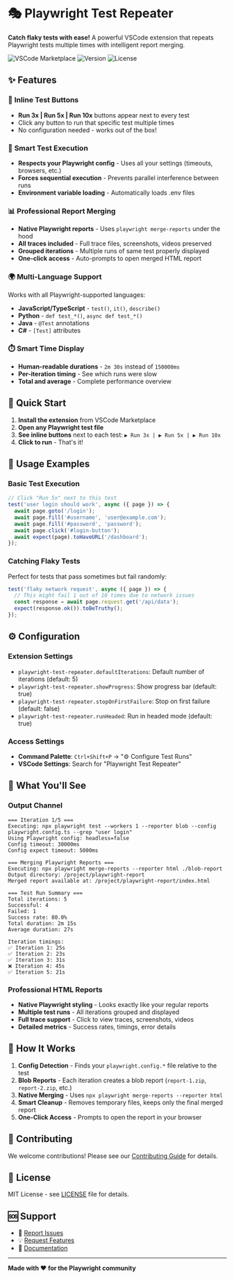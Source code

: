 # 🎭 Playwright Test Repeater

**Catch flaky tests with ease!** A powerful VSCode extension that repeats Playwright tests multiple times with intelligent report merging.

![VSCode Marketplace](https://img.shields.io/badge/VSCode-Marketplace-blue?style=flat-square&logo=visualstudiocode)
![Version](https://img.shields.io/badge/version-1.0.0-green?style=flat-square)
![License](https://img.shields.io/badge/license-MIT-yellow?style=flat-square)

## ✨ Features

### 🎯 **Inline Test Buttons**
- **Run 3x | Run 5x | Run 10x** buttons appear next to every test
- Click any button to run that specific test multiple times
- No configuration needed - works out of the box!

### 🔄 **Smart Test Execution**  
- **Respects your Playwright config** - Uses all your settings (timeouts, browsers, etc.)
- **Forces sequential execution** - Prevents parallel interference between runs
- **Environment variable loading** - Automatically loads .env files

### 📊 **Professional Report Merging**
- **Native Playwright reports** - Uses `playwright merge-reports` under the hood
- **All traces included** - Full trace files, screenshots, videos preserved
- **Grouped iterations** - Multiple runs of same test properly displayed
- **One-click access** - Auto-prompts to open merged HTML report

### 🌍 **Multi-Language Support**
Works with all Playwright-supported languages:
- **JavaScript/TypeScript** - `test()`, `it()`, `describe()`
- **Python** - `def test_*()`, `async def test_*()`  
- **Java** - `@Test` annotations
- **C#** - `[Test]` attributes

### ⏱️ **Smart Time Display**
- **Human-readable durations** - `2m 30s` instead of `150000ms`
- **Per-iteration timing** - See which runs were slow
- **Total and average** - Complete performance overview

## 🚀 Quick Start

1. **Install the extension** from VSCode Marketplace
2. **Open any Playwright test file**
3. **See inline buttons** next to each test: `▶️ Run 3x | ▶️ Run 5x | ▶️ Run 10x`
4. **Click to run** - That's it!

## 📖 Usage Examples

### Basic Test Execution
```javascript
// Click "Run 5x" next to this test
test('user login should work', async ({ page }) => {
  await page.goto('/login');
  await page.fill('#username', 'user@example.com');
  await page.fill('#password', 'password');
  await page.click('#login-button');
  await expect(page).toHaveURL('/dashboard');
});
```

### Catching Flaky Tests
Perfect for tests that pass sometimes but fail randomly:
```javascript
test('flaky network request', async ({ page }) => {
  // This might fail 1 out of 10 times due to network issues
  const response = await page.request.get('/api/data');
  expect(response.ok()).toBeTruthy();
});
```

## ⚙️ Configuration

### Extension Settings
- `playwright-test-repeater.defaultIterations`: Default number of iterations (default: 5)
- `playwright-test-repeater.showProgress`: Show progress bar (default: true)  
- `playwright-test-repeater.stopOnFirstFailure`: Stop on first failure (default: false)
- `playwright-test-repeater.runHeaded`: Run in headed mode (default: true)

### Access Settings
- **Command Palette**: `Ctrl+Shift+P` → "⚙️ Configure Test Runs"
- **VSCode Settings**: Search for "Playwright Test Repeater"

## 🎨 What You'll See

### Output Channel
```
=== Iteration 1/5 ===
Executing: npx playwright test --workers 1 --reporter blob --config playwright.config.ts --grep "user login"
Using Playwright config: headless=false
Config timeout: 30000ms
Config expect timeout: 5000ms

=== Merging Playwright Reports ===
Executing: npx playwright merge-reports --reporter html ./blob-report
Output directory: /project/playwright-report
Merged report available at: /project/playwright-report/index.html

=== Test Run Summary ===
Total iterations: 5
Successful: 4  
Failed: 1
Success rate: 80.0%
Total duration: 2m 15s
Average duration: 27s

Iteration timings:
✅ Iteration 1: 25s
✅ Iteration 2: 23s  
✅ Iteration 3: 31s
❌ Iteration 4: 45s
✅ Iteration 5: 21s
```

### Professional HTML Reports
- **Native Playwright styling** - Looks exactly like your regular reports
- **Multiple test runs** - All iterations grouped and displayed
- **Full trace support** - Click to view traces, screenshots, videos
- **Detailed metrics** - Success rates, timings, error details

## 🔧 How It Works

1. **Config Detection** - Finds your `playwright.config.*` file relative to the test
2. **Blob Reports** - Each iteration creates a blob report (`report-1.zip`, `report-2.zip`, etc.)
3. **Native Merging** - Uses `npx playwright merge-reports --reporter html` 
4. **Smart Cleanup** - Removes temporary files, keeps only the final merged report
5. **One-Click Access** - Prompts to open the report in your browser

## 🤝 Contributing

We welcome contributions! Please see our [Contributing Guide](CONTRIBUTING.md) for details.

## 📝 License

MIT License - see [LICENSE](LICENSE) file for details.

## 🆘 Support

- 🐛 [Report Issues](https://github.com/vitalii-kuprii/playwright-test-repeater/issues)
- 💡 [Request Features](https://github.com/vitalii-kuprii/playwright-test-repeater/issues/new)
- 📖 [Documentation](https://github.com/vitalii-kuprii/playwright-test-repeater#readme)

---

**Made with ❤️ for the Playwright community**